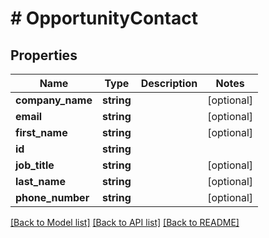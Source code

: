 # # OpportunityContact

## Properties

Name | Type | Description | Notes
------------ | ------------- | ------------- | -------------
**company_name** | **string** |  | [optional]
**email** | **string** |  | [optional]
**first_name** | **string** |  | [optional]
**id** | **string** |  |
**job_title** | **string** |  | [optional]
**last_name** | **string** |  | [optional]
**phone_number** | **string** |  | [optional]

[[Back to Model list]](../../README.md#models) [[Back to API list]](../../README.md#endpoints) [[Back to README]](../../README.md)

